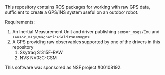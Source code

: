 This repository contains ROS packages for working with
raw GPS data, sufficient to create a GPS/INS system
useful on an outdoor robot.

Requirements:

1. An Inertial Measurement Unit and driver publishing
   `sensor_msgs/Imu` and `sensor_msgs/MagneticField` messages
2. A GPS providing raw observables supported by one of the
   drivers in this repository
    1. Skytraq S1315F-RAW
    2. NVS NV08C-CSM

This software was sponsored as NSF project #00108192.
